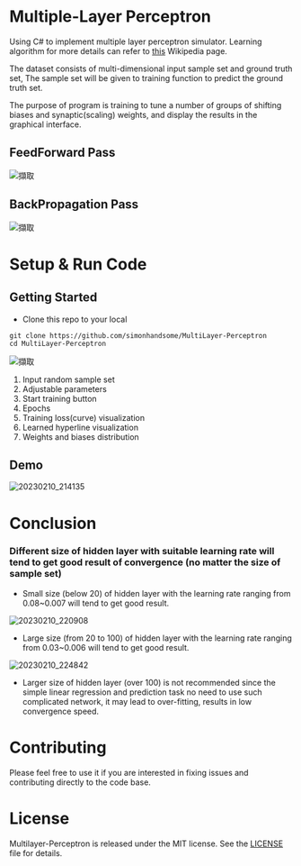 # Multiple-Layer Perceptron
Using C# to implement multiple layer perceptron simulator. Learning algorithm for more details can refer to [this](https://en.wikipedia.org/wiki/Perceptron#Learning_algorithm) Wikipedia page.

The dataset consists of multi-dimensional input sample set and ground truth set, The sample set will be given to training function to predict the ground truth set.

The purpose of program is training to tune a number of groups of shifting biases and synaptic(scaling) weights, and display the results in the graphical interface.

## FeedForward Pass
![擷取](https://user-images.githubusercontent.com/31026907/218099407-7b633069-d07e-4d55-a40e-3cfbf041f898.PNG)


## BackPropagation Pass
![擷取](https://user-images.githubusercontent.com/31026907/218099875-c1987303-799b-4921-a976-81ae5f2a3eb6.PNG)


# Setup & Run Code

## Getting Started
- Clone this repo to your local

```
git clone https://github.com/simonhandsome/MultiLayer-Perceptron
cd MultiLayer-Perceptron
```

![擷取](https://user-images.githubusercontent.com/31026907/218102800-2a904e69-1d40-4402-8232-66b0eb9c71ef.PNG)

1. Input random sample set
2. Adjustable parameters
3. Start training button
4. Epochs
5. Training loss(curve) visualization
6. Learned hyperline visualization
7. Weights and biases distribution

## Demo
![20230210_214135](https://user-images.githubusercontent.com/31026907/218107731-bb23dd17-0435-4c62-8688-4c06e4bf7af7.gif)

# Conclusion
### Different size of hidden layer with suitable learning rate will tend to get good result of convergence (no matter the size of sample set)

- Small size (below 20) of hidden layer with the learning rate ranging from 0.08~0.007 will tend to get good result.

![20230210_220908](https://user-images.githubusercontent.com/31026907/218112653-ce69aee4-4a7c-4d63-9a15-2427b3a62d07.gif)


- Large size (from 20 to 100) of hidden layer with the learning rate ranging from 0.03~0.006 will tend to get good result.

![20230210_224842](https://user-images.githubusercontent.com/31026907/218121816-4198f204-804a-4914-a638-fb3a75c00535.gif)


- Larger size of hidden layer (over 100) is not recommended since the simple linear regression and prediction task no need to use such complicated network, 
it may lead to over-fitting, results in low convergence speed.

# Contributing
Please feel free to use it if you are interested in fixing issues and contributing directly to the code base.

# License
Multilayer-Perceptron is released under the MIT license. See the [LICENSE](https://github.com/simonhandsome/MultiLayer-Perceptron/blob/main/LICENSE) file for details.
